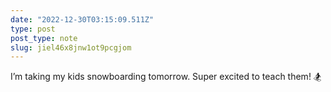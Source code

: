 ```yaml
---
date: "2022-12-30T03:15:09.511Z"
type: post 
post_type: note
slug: jiel46x8jnw1ot9pcgjom
---
```

I’m taking my kids snowboarding tomorrow. Super excited to teach them! 🏂

